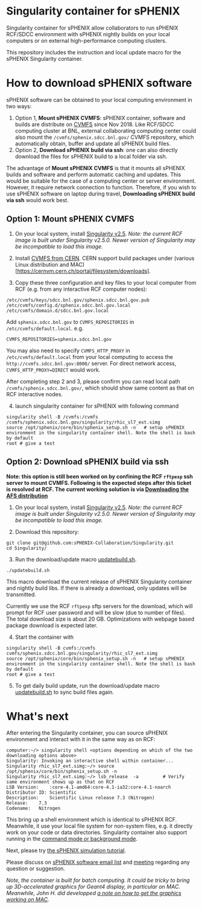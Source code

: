 # Singularity container for sPHENIX

Singularity container for sPHENIX allow collaborators to run sPHENIX RCF/SDCC environment with sPHENIX nightly builds on your local computers or on external high-performance computing clusters. 

This repository includes the instruction and local update macro for the sPHENIX Singularity container.

# How to download sPHENIX software

sPHENIX software can be obtained to your local computing environment in two ways: 

1. Option 1, **Mount sPHENIX CVMFS**: sPHENIX container, software and builds are distribute on [CVMFS](https://www.racf.bnl.gov/docs/services/cvmfs/info) since Nov 2018. Like RCF/SDCC computing cluster at BNL, external collaborating computing center could also mount the `/cvmfs/sphenix.sdcc.bnl.gov/` CVMFS repository, which automatically obtain, buffer and update all sPHENIX build files.
2. Option 2, **Download sPHENIX build via ssh**: one can also directly download the files for sPHENIX build to a local folder via ssh. 

The advantage of **Mount sPHENIX CVMFS** is that it mounts all sPHENIX builds and software and perform automatic caching and updates. This would be suitable for the case of a computing center or server environment. However, it require network connection to function. Therefore, if you wish to use sPHENIX software on laptop during travel, **Downloading sPHENIX build via ssh** would work best. 

## Option 1: Mount sPHENIX CVMFS

1. On your local system, install [Singularity v2.5](https://www.sylabs.io/guides/2.5/user-guide/quick_start.html#installation). 
*Note: the current RCF image is built under Singularity v2.5.0. Newer version of Singularity may be incompatible to load this image.*

2. Install [CVMFS from CERN](https://cernvm.cern.ch/portal/filesystem/quickstart). CERN support build packages under (various Linux distribution and MAC)[https://cernvm.cern.ch/portal/filesystem/downloads].

3. Copy these three configuration and key files to your local computer from RCF (e.g. from any interactive RCF computer nodes):

```
/etc/cvmfs/keys/sdcc.bnl.gov/sphenix.sdcc.bnl.gov.pub
/etc/cvmfs/config.d/sphenix.sdcc.bnl.gov.local
/etc/cvmfs/domain.d/sdcc.bnl.gov.local
```

   Add `sphenix.sdcc.bnl.gov` to `CVMFS_REPOSITORIES` in `/etc/cvmfs/default.local`. e.g. 
```
CVMFS_REPOSITORIES=sphenix.sdcc.bnl.gov
```
   You may also need to specify `CVMFS_HTTP_PROXY` in `/etc/cvmfs/default.local` from your local computing to access the `http://cvmfs.sdcc.bnl.gov:8000/` server. For direct network access, `CVMFS_HTTP_PROXY=DIRECT` would work. 

   After completing step 2 and 3, please confirm you can read local path `/cvmfs/sphenix.sdcc.bnl.gov/`, which should show same content as that on RCF interactive nodes. 
   
4. launch singularity container for sPHENIX with following command

```
singularity shell -B /cvmfs:/cvmfs /cvmfs/sphenix.sdcc.bnl.gov/singularity/rhic_sl7_ext.simg
source /opt/sphenix/core/bin/sphenix_setup.sh -n   # setup sPHENIX environment in the singularity container shell. Note the shell is bash by default
root # give a test
```

## Option 2: Download sPHENIX build via ssh

**Note: this option is still been worked on by confining the RCF `rftpexp` ssh server to mount CVMFS. Following is the expected steps after this ticket is resolved at RCF. The current working solution is via [Downloading the AFS distribution](https://github.com/sPHENIX-Collaboration/Singularity/tree/AFS)**

1. On your local system, install [Singularity v2.5](https://www.sylabs.io/guides/2.5/user-guide/quick_start.html#installation). 
*Note: the current RCF image is built under Singularity v2.5.0. Newer version of Singularity may be incompatible to load this image.*

2. Download this repository:

```
git clone git@github.com:sPHENIX-Collaboration/Singularity.git
cd Singularity/
```

3. Run the download/update macro [updatebuild.sh](./updatebuild.sh).

```
./updatebuild.sh
```

This macro download the current release of sPHENIX Singularity container and nightly build libs. If there is already a download, only updates will be transmitted. 

Currently we use the RCF ```rftpexp``` sftp servers for the download, which will prompt for RCF user password and will be slow (due to number of files). The total download size is about 20 GB. Optimizations with webpage based package download is expected later. 

4. Start the container with 

```
singularity shell -B cvmfs:/cvmfs cvmfs/sphenix.sdcc.bnl.gov/singularity/rhic_sl7_ext.simg
source /opt/sphenix/core/bin/sphenix_setup.sh -n   # setup sPHENIX environment in the singularity container shell. Note the shell is bash by default
root # give a test
```

5. To get daily build update, run the download/update macro [updatebuild.sh](./updatebuild.sh) to sync build files again. 


# What's next

After entering the Singularity container, you can source sPHENIX environment and interact with it in the same way as on RCF: 

```
computer:~/> singularity shell <options depending on which of the two downloading options above>
Singularity: Invoking an interactive shell within container...
Singularity rhic_sl7_ext.simg:~/> source /opt/sphenix/core/bin/sphenix_setup.sh -n
Singularity rhic_sl7_ext.simg:~/> lsb_release  -a         # Verify same environment shows up as that on RCF
LSB Version:	:core-4.1-amd64:core-4.1-ia32:core-4.1-noarch
Distributor ID:	Scientific
Description:	Scientific Linux release 7.3 (Nitrogen)
Release:	7.3
Codename:	Nitrogen
```

This bring up a shell environment which is identical to sPHENIX RCF. Meanwhile, it use your local file system for non-system files, e.g. it directly work on your code or data directories. Singularity container also support running in the [command mode or background mode](https://www.sylabs.io/guides/2.5.1/user-guide/quick_start.html#interact-with-images). 

Next, please try [the sPHENIX simulation tutorial](https://github.com/sPHENIX-Collaboration/macros). 

Please discuss on [sPHENIX software email list](https://lists.bnl.gov/mailman/listinfo/sphenix-software-l) and [meeting](https://indico.bnl.gov/categoryDisplay.py?categId=88) regarding any question or suggestion.

*Note, the container is built for batch computing. It could be tricky to bring up 3D-accelerated graphics for Geant4 display, in particular on MAC. Meanwhile, John H. did developped [a note on how to get the graphics working on MAC](https://indico.bnl.gov/event/4046/contributions/25558/attachments/21219/28796/singularity_mac_haggerty_20181217.pdf).* 



